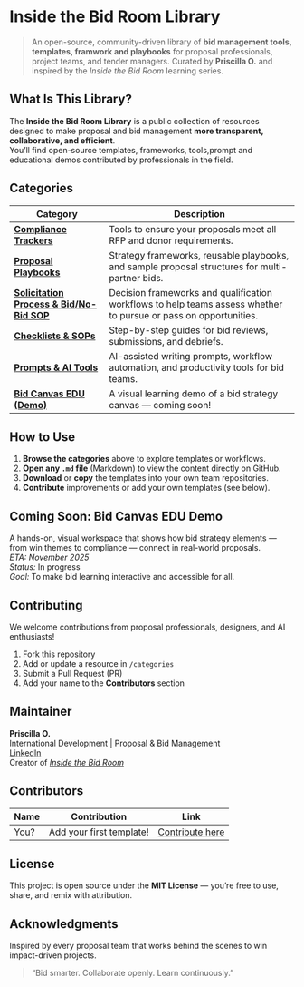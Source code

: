 
# Inside the Bid Room Library  

> An open-source, community-driven library of **bid management tools, templates, framwork and playbooks** for proposal professionals, project teams, and tender managers.
> Curated by **Priscilla O.** and inspired by the _Inside the Bid Room_ learning series.

##  What Is This Library?

The **Inside the Bid Room Library** is a public collection of resources designed to make proposal and bid management **more transparent, collaborative, and efficient**.  
You’ll find open-source templates, frameworks, tools,prompt and educational demos contributed by professionals in the field.


##  Categories

|  Category | Description |
|-------------|--------------|
| [**Compliance Trackers**](./categories/Compliance-Trackers/Compliance%20Tracker%20Template.md) | Tools to ensure your proposals meet all RFP and donor requirements. |
| [**Proposal Playbooks**](./categories/Proposal-Playbooks/Proposal%20Playbook%20Template.md) | Strategy frameworks, reusable playbooks, and sample proposal structures for multi-partner bids. |
| [**Solicitation Process & Bid/No-Bid SOP**](./categories/Solicitation-Process/Bid-No-Bid%20SOP.md) | Decision frameworks and qualification workflows to help teams assess whether to pursue or pass on opportunities. |
| [**Checklists & SOPs**](./categories/Checklists-SOPs/) | Step-by-step guides for bid reviews, submissions, and debriefs. |
| [**Prompts & AI Tools**](./categories/Prompts-AI-Tools/) | AI-assisted writing prompts, workflow automation, and productivity tools for bid teams. |
| [**Bid Canvas EDU (Demo)**](#-bid-canvas-edu-demo) | A visual learning demo of a bid strategy canvas — coming soon! |

##  How to Use

1. **Browse the categories** above to explore templates or workflows.  
2. **Open any `.md` file** (Markdown) to view the content directly on GitHub.  
3. **Download** or **copy** the templates into your own team repositories.  
4. **Contribute** improvements or add your own templates (see below).

##  Coming Soon: Bid Canvas EDU Demo

A hands-on, visual workspace that shows how bid strategy elements — from win themes to compliance — connect in real-world proposals.  
 _ETA: November 2025_  
 _Status:_ In progress  
 _Goal:_ To make bid learning interactive and accessible for all.


##  Contributing

We welcome contributions from proposal professionals, designers, and AI enthusiasts!  

1. Fork this repository  
2. Add or update a resource in `/categories`  
3. Submit a Pull Request (PR)  
4. Add your name to the **Contributors** section  

##  Maintainer

**Priscilla O.**  
 International Development | Proposal & Bid Management  
 [LinkedIn](https://www.linkedin.com/in/priscilla-o)  
 Creator of [_Inside the Bid Room_](#)

##  Contributors

| Name | Contribution | Link |
|------|---------------|------|
| You? | Add your first template! | [Contribute here](#-contributing) |

##  License

This project is open source under the **MIT License** — you’re free to use, share, and remix with attribution.

##  Acknowledgments

Inspired by every proposal team that works behind the scenes to win impact-driven projects.  
> “Bid smarter. Collaborate openly. Learn continuously.”



 
